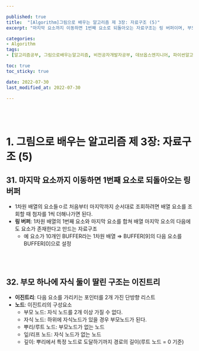 ```yaml
---

published: true
title:  "[Algorithm]그림으로 배우는 알고리즘 제 3장: 자료구조 (5)"
excerpt: "마지막 요소까지 이동하면 1번째 요소로 되돌아오는 자료구조는 링 버퍼이며, 부모 하나에 자식 둘이 딸린 구조는 이진트리이다"

categories:
- Algorithm
tags:
- [알고리즘공부, 그림으로배우는알고리즘, 비전공자개발자공부, 데브옵스엔지니어, 파이썬알고리즘, 알고리즘책추천]

toc: true
toc_sticky: true

date: 2022-07-30
last_modified_at: 2022-07-30

---
```


<br/><br/>

# 1. 그림으로 배우는 알고리즘 제 3장: 자료구조 (5)

## 31. 마지막 요소까지 이동하면 1번째 요소로 되돌아오는 링 버퍼

- 1차원 배열의 요소들ㅇ르 처음부터 마지막까지 순서대로 조회하려면 배열 요소를 조회할 때 첨자를 1씩 더해나가면 된다.
- **링 버퍼**: 1차원 배열의 1번째 요소와 마지막 요소를 합쳐 배열 마지막 요소의 다음에도 요소가 존재한다고 만드는 자료구조
    - 예 요소가 10개인 BUFFER라는 1차원 배열 ⇒ BUFFER[9]의 다음 요소를 BUFFER[0]으로 설정

<br/><br/>

## 32. 부모 하나에 자식 둘이 딸린 구조는 이진트리

- **이진트리**: 다음 요소를 가리키는 포인터를 2개 가진 단방향 리스트
- **노드**: 이진트리의 구성요소
    - 부모 노드: 자식 노드를 2개 이상 가질 수 없다.
    - 자식 노드: 하위에 자식노드가 있을 경우 부모노드가 된다.
    - 뿌리/루트 노드: 부모노드가 없는 노드
    - 잎/리프 노드: 자식 노드가 없는 노드
    - 깊이: 뿌리에서 특정 노드로 도달하기까지 경로의 길이(루트 노드 = 0 기준)

<br/><br/>